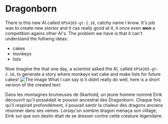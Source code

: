 # Dragonborn
There is this new AI called `XPS4265-gt-2.16`, catchy name I know. It's job was to create new _stories_ and it cas really good at it, it once even **won** a competition agains other AI's. The problem we have is that it can't understand the folliwng ideas:
- cakes
- monkeys
- lists

Now imagine the that one day, a scientist asked the AI, called `XPS4265-gt-2.16`, to generate a story where monkeys eat cake and make lists for future cakes! 
![The image](https://pics.craiyon.com/2023-09-07/27c8cf408a504c15be351b637e225213.webp)
What I can say is it didnt really do well, here is a short version of the created text:


Dans les montagnes brumeuses de Skarhold, un jeune homme nommé Eirik découvrit qu'il possédait le pouvoir ancestral des Dragonborn. Chaque fois qu'il respirait profondément, il pouvait sentir la chaleur des dragons anciens résonner dans ses veines. Lorsqu'un sombre dragon menaça son village, Eirik sut que son destin était de se dresser contre cette créature légendaire.